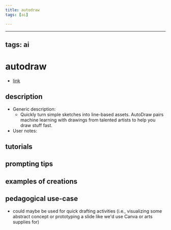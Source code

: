 ```yaml
---
title: autodraw
tags: [ai]

---
```


---
tags: ai 
---

# autodraw


* [link](https://www.autodraw.com/)

## description
* Generic description: 
     * Quickly turn simple sketches into line-based assets. AutoDraw pairs machine learning with drawings from talented artists to help you draw stuff fast.
* User notes:

## tutorials

## prompting tips

## examples of creations 

## pedagogical use-case 
* could maybe be used for quick drafting activities (i.e., visualizing some abstract concept or prototyping a slide like we'd use Canva or arts supplies for)
